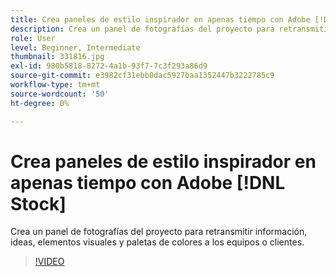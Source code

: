 ```yaml
---
title: Crea paneles de estilo inspirador en apenas tiempo con Adobe [!DNL Stock]
description: Crea un panel de fotografías del proyecto para retransmitir información, ideas, elementos visuales y paletas de colores a los equipos o clientes
role: User
level: Beginner, Intermediate
thumbnail: 331816.jpg
exl-id: 980b5818-8272-4a1b-93f7-7c3f293a86d9
source-git-commit: e3982cf31ebb0dac5927baa1352447b3222785c9
workflow-type: tm+mt
source-wordcount: '50'
ht-degree: 0%

---
```


# Crea paneles de estilo inspirador en apenas tiempo con Adobe [!DNL Stock]

Crea un panel de fotografías del proyecto para retransmitir información, ideas, elementos visuales y paletas de colores a los equipos o clientes.

>[!VIDEO](https://video.tv.adobe.com/v/331816?hidetitle=true)
